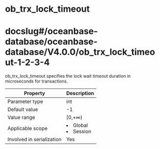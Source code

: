 ob_trx_lock_timeout
========================================
# docslug#/oceanbase-database/oceanbase-database/V4.0.0/ob_trx_lock_timeout-1-2-3-4
ob_trx_lock_timeout specifies the lock wait timeout duration in microseconds for transactions.


| **Property** | **Description** |
|---------|------------------------------------------------------------------------------------------------------------|
| Parameter type | int |
| Default value | -1 |
| Value range | [0,+∞) |
| Applicable scope | <li> Global   <li> Session |
| Involved in serialization | Yes |


